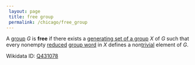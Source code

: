 ```yaml
---
 layout: page
 title: free group
 permalink: /chicago/free_group
---
```

A [group](https://defsmath.github.io/DefsMath/group) $G$ is **free** if there exists a [generating set of a group](https://defsmath.github.io/DefsMath/generating_set_of_a_group) $X$ of $G$ such that every nonempty [reduced](https://defsmath.github.io/DefsMath/reduced_word) [group word](https://defsmath.github.io/DefsMath/group_word) in $X$ defines a non[trivial](https://defsmath.github.io/DefsMath/identity_element) element of $G$.

Wikidata ID: [Q431078](https://www.wikidata.org/wiki/Q431078)